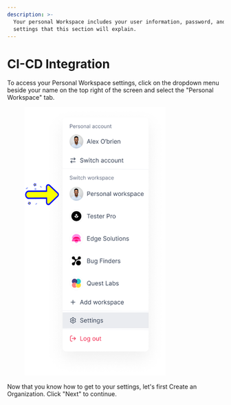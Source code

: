 ```yaml
---
description: >-
  Your personal Workspace includes your user information, password, and other
  settings that this section will explain.
---
```


# CI-CD Integration

To access your Personal Workspace settings, click on the dropdown menu beside your name on the top right of the screen and select the "Personal Workspace" tab.

<figure><img src="../../.gitbook/assets/Frame 2043685408.png" alt="" width="329"><figcaption></figcaption></figure>

Now that you know how to get to your settings, let's first Create an Organization. Click "Next" to continue.
